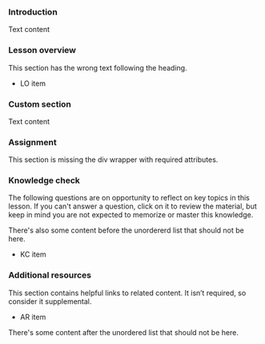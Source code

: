### Introduction

Text content

### Lesson overview

This section has the wrong text following the heading.

- LO item

### Custom section

Text content

### Assignment

This section is missing the div wrapper with required attributes.

### Knowledge check

The following questions are on opportunity to reflect on key topics in this lesson. If you can't answer a question, click on it to review the material, but keep in mind you are not expected to memorize or master this knowledge.

There's also some content before the unordererd list that should not be here.

- KC item

### Additional resources

This section contains helpful links to related content. It isn’t required, so consider it supplemental.

- AR item

There's some content after the unordered list that should not be here.
